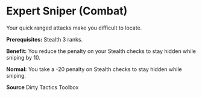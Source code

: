 ﻿---
cssclass: [feats]

---
# Expert Sniper (Combat)

Your quick ranged attacks make you difficult to locate.

**Prerequisites:** Stealth 3 ranks.

**Benefit:** You reduce the penalty on your Stealth checks to stay hidden while sniping by 10.

**Normal:** You take a -20 penalty on Stealth checks to stay hidden while sniping.

**Source** Dirty Tactics Toolbox